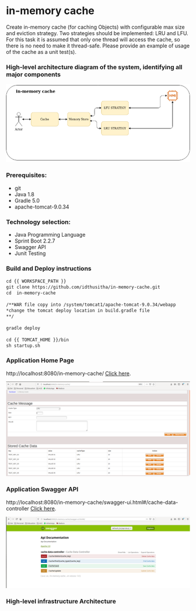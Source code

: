 # in-memory cache

Create in-memory cache (for caching Objects) with configurable max size and eviction strategy. Two strategies should be implemented: LRU and LFU. For this task it is assumed that only one thread will access the cache, so there is no need to make it thread-safe. Please provide an example of usage of the cache as a unit test(s).


### High-level architecture diagram of the system, identifying all major components

![Test Image 1](https://github.com/idthusitha/in-memory-cache/blob/master/doc/in-memory.png)


### Prerequisites:
   * git
   * Java 1.8
   * Gradle 5.0  
   * apache-tomcat-9.0.34
   

### Technology selection:
   * Java Programming Language
   * Sprint Boot 2.2.7
   * Swagger API
   * Junit Testing
   

### Build and Deploy instructions   
	cd {{ WORKSPACE_PATH }}
	git clone https://github.com/idthusitha/in-memory-cache.git
	cd  in-memory-cache
	
	/**WAR file copy into /system/tomcat1/apache-tomcat-9.0.34/webapp	
	*change the tomcat deploy location in build.gradle file	
	**/
	
	gradle deploy
	
	cd {{ TOMCAT_HOME }}/bin
	sh startup.sh
	
### Application Home Page
   	
http://localhost:8080/in-memory-cache/ [Click here](http://localhost:8080/in-memory-cache/).

![Test Image 2](https://github.com/idthusitha/in-memory-cache/blob/master/doc/home-page.png)
	
	
### Application Swagger API
	
http://localhost:8080/in-memory-cache/swagger-ui.html#/cache-data-controller [Click here](http://localhost:8080/in-memory-cache/swagger-ui.html#/cache-data-controller).

![Test Image 3](https://github.com/idthusitha/in-memory-cache/blob/master/doc/swagger-api.png)


### High-level infrastructure Architecture


	

	

		
	